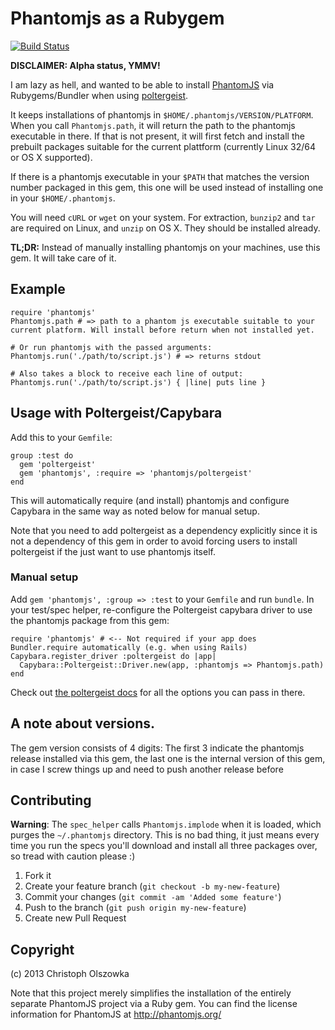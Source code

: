 # Phantomjs as a Rubygem

[![Build Status](https://travis-ci.org/colszowka/phantomjs-gem.png?branch=master)](https://travis-ci.org/colszowka/phantomjs-gem)

**DISCLAIMER: Alpha status, YMMV!**

I am lazy as hell, and wanted to be able to install [PhantomJS](http://phantomjs.org) via Rubygems/Bundler
when using [poltergeist](https://github.com/jonleighton/poltergeist).

It keeps installations of phantomjs in `$HOME/.phantomjs/VERSION/PLATFORM`. When you call `Phantomjs.path`, it
will return the path to the phantomjs executable in there. If that is not present, it will first fetch and
install the prebuilt packages suitable for the current plattform (currently Linux 32/64 or OS X supported).

If there is a phantomjs executable in your `$PATH` that matches the version number packaged in this gem, this one
will be used instead of installing one in your `$HOME/.phantomjs`.

You will need `cURL` or `wget` on your system. For extraction, `bunzip2` and `tar` are required on Linux, and `unzip`
on OS X. They should be installed already.

**TL;DR:** Instead of manually installing phantomjs on your machines, use this gem. It will take care of it.

## Example

    require 'phantomjs'
    Phantomjs.path # => path to a phantom js executable suitable to your current platform. Will install before return when not installed yet.

    # Or run phantomjs with the passed arguments:
    Phantomjs.run('./path/to/script.js') # => returns stdout

    # Also takes a block to receive each line of output:
    Phantomjs.run('./path/to/script.js') { |line| puts line }

## Usage with Poltergeist/Capybara

Add this to your `Gemfile`:

    group :test do
      gem 'poltergeist'
      gem 'phantomjs', :require => 'phantomjs/poltergeist'
    end

This will automatically require (and install) phantomjs and configure Capybara in the same way as noted below for
manual setup.

Note that you need to add poltergeist as a dependency explicitly since it is not a dependency of this gem in order
to avoid forcing users to install poltergeist if the just want to use phantomjs itself.

### Manual setup

Add `gem 'phantomjs', :group => :test` to your `Gemfile` and run `bundle`. In your test/spec helper, re-configure
the Poltergeist capybara driver to use the phantomjs package from this gem:

    require 'phantomjs' # <-- Not required if your app does Bundler.require automatically (e.g. when using Rails)
    Capybara.register_driver :poltergeist do |app|
      Capybara::Poltergeist::Driver.new(app, :phantomjs => Phantomjs.path)
    end

Check out [the poltergeist docs](https://www.ruby-toolbox.com/gems/phantomjs) for all the options you can pass in there.

## A note about versions.

The gem version consists of 4 digits: The first 3 indicate the phantomjs release installed via this gem,
the last one is the internal version of this gem, in case I screw things up and need to push another release
before

## Contributing

**Warning**: The `spec_helper` calls `Phantomjs.implode` when it is loaded, which purges the `~/.phantomjs`
directory. This is no bad thing, it just means every time you run the specs you'll download and install all
three packages over, so tread with caution please :)

1. Fork it
2. Create your feature branch (`git checkout -b my-new-feature`)
3. Commit your changes (`git commit -am 'Added some feature'`)
4. Push to the branch (`git push origin my-new-feature`)
5. Create new Pull Request

## Copyright

(c) 2013 Christoph Olszowka

Note that this project merely simplifies the installation of the entirely separate PhantomJS project
via a Ruby gem. You can find the license information for PhantomJS at http://phantomjs.org/
